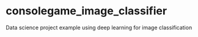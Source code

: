 # consolegame_image_classifier
Data science project example using deep learning for image classification
